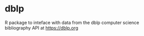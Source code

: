 # dblp
R package to inteface with data from the dblp computer science bibliography API at https://dblp.org
